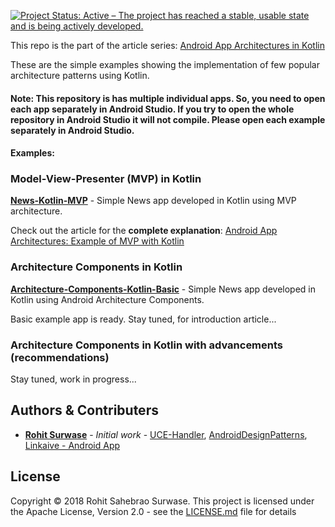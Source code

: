 [![Project Status: Active – The project has reached a stable, usable state and is being actively developed.](https://www.repostatus.org/badges/latest/active.svg)](https://www.repostatus.org/#active)

This repo is the part of the article series: [Android App Architectures in Kotlin](https://hackernoon.com/https-medium-com-rohitss-android-app-architectures-mvp-with-kotlin-f255b236010a)

These are the simple examples showing the implementation of few popular architecture patterns using Kotlin.

#### Note: This repository is has multiple individual apps. So, you need to open each app separately in Android Studio. If you try to open the whole repository in Android Studio it will not compile. Please open each example separately in Android Studio.

#### Examples:

### Model-View-Presenter (MVP) in Kotlin
**[News-Kotlin-MVP](https://github.com/RohitSurwase/Android-Architectures-Kotlin/blob/master/News-Kotlin-MVP)** - Simple News app developed in Kotlin using MVP architecture.

Check out the article for the **complete explanation**: [Android App Architectures: Example of MVP with Kotlin](https://hackernoon.com/https-medium-com-rohitss-android-app-architectures-mvp-with-kotlin-f255b236010a)

### Architecture Components in Kotlin
**[Architecture-Components-Kotlin-Basic](https://github.com/RohitSurwase/Android-Architectures-Kotlin/blob/master/Architecture-Components-Kotlin-Basic)** - Simple News app developed in Kotlin using Android Architecture Components.

Basic example app is ready. Stay tuned, for introduction article...

### Architecture Components in Kotlin with advancements (recommendations)
Stay tuned, work in progress...


## Authors & Contributers

* [**Rohit Surwase**](https://github.com/RohitSurwase) - *Initial work* - [UCE-Handler](https://github.com/RohitSurwase/UCE-Handler), [AndroidDesignPatterns](https://github.com/RohitSurwase/AndroidDesignPatterns),  [Linkaive - Android App](https://play.google.com/store/apps/details?id=com.rohitss.saveme)

## License
Copyright © 2018 Rohit Sahebrao Surwase.
This project is licensed under the Apache License, Version 2.0 - see the [LICENSE.md](LICENSE.md) file for details
